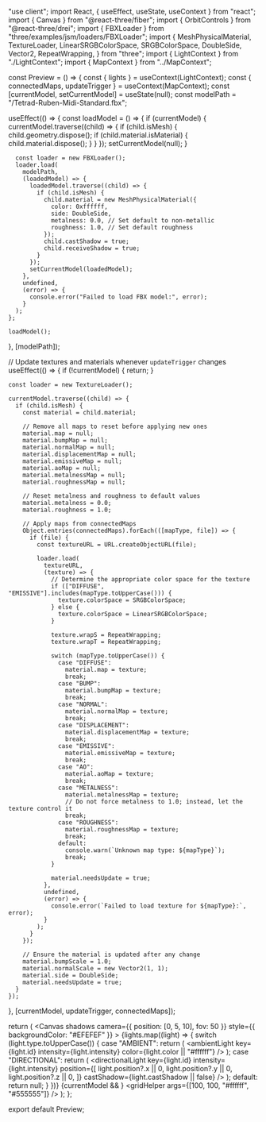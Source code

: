 "use client";
import React, { useEffect, useState, useContext } from "react";
import { Canvas } from "@react-three/fiber";
import { OrbitControls } from "@react-three/drei";
import { FBXLoader } from "three/examples/jsm/loaders/FBXLoader";
import {
MeshPhysicalMaterial,
TextureLoader,
LinearSRGBColorSpace,
SRGBColorSpace,
DoubleSide,
Vector2,
RepeatWrapping,
} from "three";
import { LightContext } from "./LightContext";
import { MapContext } from "../MapContext";

const Preview = () => {
const { lights } = useContext(LightContext);
const { connectedMaps, updateTrigger } = useContext(MapContext);
const [currentModel, setCurrentModel] = useState(null);
const modelPath = "/Tetrad-Ruben-Midi-Standard.fbx";

useEffect(() => {
const loadModel = () => {
if (currentModel) {
currentModel.traverse((child) => {
if (child.isMesh) {
child.geometry.dispose();
if (child.material.isMaterial) {
child.material.dispose();
}
}
});
setCurrentModel(null);
}

      const loader = new FBXLoader();
      loader.load(
        modelPath,
        (loadedModel) => {
          loadedModel.traverse((child) => {
            if (child.isMesh) {
              child.material = new MeshPhysicalMaterial({
                color: 0xffffff,
                side: DoubleSide,
                metalness: 0.0, // Set default to non-metallic
                roughness: 1.0, // Set default roughness
              });
              child.castShadow = true;
              child.receiveShadow = true;
            }
          });
          setCurrentModel(loadedModel);
        },
        undefined,
        (error) => {
          console.error("Failed to load FBX model:", error);
        }
      );
    };

    loadModel();

}, [modelPath]);

// Update textures and materials whenever `updateTrigger` changes
useEffect(() => {
if (!currentModel) {
return;
}

    const loader = new TextureLoader();

    currentModel.traverse((child) => {
      if (child.isMesh) {
        const material = child.material;

        // Remove all maps to reset before applying new ones
        material.map = null;
        material.bumpMap = null;
        material.normalMap = null;
        material.displacementMap = null;
        material.emissiveMap = null;
        material.aoMap = null;
        material.metalnessMap = null;
        material.roughnessMap = null;

        // Reset metalness and roughness to default values
        material.metalness = 0.0;
        material.roughness = 1.0;

        // Apply maps from connectedMaps
        Object.entries(connectedMaps).forEach(([mapType, file]) => {
          if (file) {
            const textureURL = URL.createObjectURL(file);

            loader.load(
              textureURL,
              (texture) => {
                // Determine the appropriate color space for the texture
                if (["DIFFUSE", "EMISSIVE"].includes(mapType.toUpperCase())) {
                  texture.colorSpace = SRGBColorSpace;
                } else {
                  texture.colorSpace = LinearSRGBColorSpace;
                }

                texture.wrapS = RepeatWrapping;
                texture.wrapT = RepeatWrapping;

                switch (mapType.toUpperCase()) {
                  case "DIFFUSE":
                    material.map = texture;
                    break;
                  case "BUMP":
                    material.bumpMap = texture;
                    break;
                  case "NORMAL":
                    material.normalMap = texture;
                    break;
                  case "DISPLACEMENT":
                    material.displacementMap = texture;
                    break;
                  case "EMISSIVE":
                    material.emissiveMap = texture;
                    break;
                  case "AO":
                    material.aoMap = texture;
                    break;
                  case "METALNESS":
                    material.metalnessMap = texture;
                    // Do not force metalness to 1.0; instead, let the texture control it
                    break;
                  case "ROUGHNESS":
                    material.roughnessMap = texture;
                    break;
                  default:
                    console.warn(`Unknown map type: ${mapType}`);
                    break;
                }

                material.needsUpdate = true;
              },
              undefined,
              (error) => {
                console.error(`Failed to load texture for ${mapType}:`, error);
              }
            );
          }
        });

        // Ensure the material is updated after any change
        material.bumpScale = 1.0;
        material.normalScale = new Vector2(1, 1);
        material.side = DoubleSide;
        material.needsUpdate = true;
      }
    });

}, [currentModel, updateTrigger, connectedMaps]);

return (
<Canvas
shadows
camera={{ position: [0, 5, 10], fov: 50 }}
style={{ backgroundColor: "#EFEFEF" }} >
{lights.map((light) => {
switch (light.type.toUpperCase()) {
case "AMBIENT":
return (
<ambientLight
key={light.id}
intensity={light.intensity}
color={light.color || "#ffffff"}
/>
);
case "DIRECTIONAL":
return (
<directionalLight
key={light.id}
intensity={light.intensity}
position={[
light.position?.x || 0,
light.position?.y || 0,
light.position?.z || 0,
]}
castShadow={light.castShadow || false}
/>
);
default:
return null;
}
})}
{currentModel && <primitive object={currentModel} />}
<gridHelper args={[100, 100, "#ffffff", "#555555"]} />
<OrbitControls />
</Canvas>
);
};

export default Preview;
